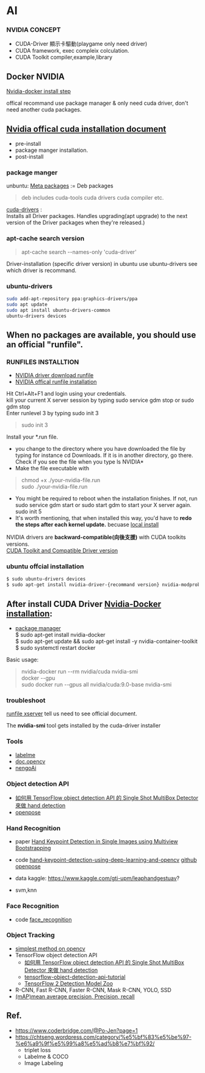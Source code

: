 # AI


### NVIDIA CONCEPT
* CUDA-Driver 顯示卡驅動(playgame only need driver)
* CUDA framework, exec compleix colculation.
* CUDA Toolkit compiler,example,library
## Docker NVIDIA
[Nvidia-docker install step](https://github.com/NVIDIA/nvidia-docker/wiki/Frequently-Asked-Questions#how-do-i-install-the-nvidia-driver)

offical recommand use package manager & only need cuda driver, don't need another cuda packages.

## [Nvidia offical cuda installation document](https://docs.nvidia.com/cuda/cuda-installation-guide-linux/index.html#ubuntu-installation)

* pre-install
* package manger installation.  
* post-install

### package manger
unbuntu: [Meta packages](https://docs.nvidia.com/cuda/cuda-installation-guide-linux/index.html#package-manager-metas) := Deb packages

> deb includes cuda-tools cuda drivers cuda compiler etc.

[cuda-drivers](https://docs.nvidia.com/cuda/cuda-installation-guide-linux/index.html#driver-installation) :  
Installs all Driver packages. Handles upgrading(apt upgrade) to the next version of the Driver packages when they're released.)

### apt-cache search version

> apt-cache search --names-only 'cuda-driver'

Driver-installation (specific driver version) in ubuntu use ubuntu-drivers see which driver is recommand.

### ubuntu-drivers
```bash
sudo add-apt-repository ppa:graphics-drivers/ppa
sudo apt update
sudo apt install ubuntu-drivers-common
ubuntu-drivers devices
```

## When no packages are available, you should use an official "runfile".

### RUNFILES INSTALLTION
* [NVIDIA driver download runfile](https://www.nvidia.com.tw/Download/index.aspx?lang=tw#)
* [NVIDIA offical runfile installation](https://docs.nvidia.com/cuda/cuda-installation-guide-linux/index.html#runfile)

Hit Ctrl+Alt+F1 and login using your credentials.  
kill your current X server session by typing sudo service gdm stop or sudo gdm stop  
Enter runlevel 3 by typing sudo init 3  

> sudo init 3  

Install your *.run file.  
* you change to the directory where you have downloaded the file by typing for instance cd Downloads. If it is in another directory, go there. Check if you see the file when you type ls NVIDIA*  
* Make the file executable with 

 > chmod +x ./your-nvidia-file.run  
 sudo ./your-nvidia-file.run

* You might be required to reboot when the installation finishes. If not, run sudo service gdm start or sudo start gdm to start your X server again. sudo init 5
* It's worth mentioning, that when installed this way, you'd have to __redo the steps after each kernel update.__ becuase [local install](https://developer.nvidia.com/cuda-downloads?target_os=Linux&target_arch=x86_64&target_distro=Ubuntu&target_version=1804&target_type=runfilelocal)



NVIDIA drivers are __backward-compatible(向後支援)__ with CUDA toolkits versions.  
[CUDA Toolkit and Compatible Driver version](https://docs.nvidia.com/deploy/cuda-compatibility/index.html)

### ubuntu offcial installation
```bash
$ sudo ubuntu-drivers devices
$ sudo apt-get install nvidia-driver-{recommand version} nvidia-modprobe
```
## After install CUDA Driver [Nvidia-Docker installation](https://github.com/NVIDIA/nvidia-docker/wiki/Installation-(version-1.0)#installing-version-10):
* [package manager](https://nvidia.github.io/nvidia-docker/)  
$ sudo apt-get install nvidia-docker  
$ sudo apt-get update && sudo apt-get install -y nvidia-container-toolkit  
$ sudo systemctl restart docker

Basic usage:

> nvidia-docker run --rm nvidia/cuda nvidia-smi  
docker --gpu  
sudo docker run --gpus all nvidia/cuda:9.0-base nvidia-smi


### troubleshoot
[runfile xserver](https://askubuntu.com/questions/149206/how-to-install-nvidia-run)
tell us need to see official document.

The __nvidia-smi__ tool gets installed by the cuda-driver installer

### Tools
* [labelme](https://github.com/wkentaro/labelme)
* [doc.opencv](https://docs.opencv.org/master/)
* [nengoAi](https://www.nengo.ai/)

### Object detection API
* [如何用 TensorFlow object detection API 的 Single Shot MultiBox Detector 來做 hand detection](https://blog.techbridge.cc/2019/02/16/ssd-hand-detection-with-tensorflow-object-detection-api/)
* [openpose](https://blog.techbridge.cc/2019/01/18/openpose-installation/)

### Hand Recognition
* paper
[Hand Keypoint Detection in Single Images using Multiview Bootstrapping](https://arxiv.org/pdf/1704.07809.pdf)

* code
[hand-keypoint-detection-using-deep-learning-and-opencv](https://www.learnopencv.com/hand-keypoint-detection-using-deep-learning-and-opencv/)
[github openpose](https://github.com/CMU-Perceptual-Computing-Lab/openpose)

* data
kaggle:
https://www.kaggle.com/gti-upm/leaphandgestuav?

* svm,knn

### Face Recognition
* code
[face_recognition](https://github.com/ageitgey/face_recognition)

### Object Tracking
* [simplest method on opencv](https://docs.opencv.org/master/df/d9d/tutorial_py_colorspaces.html)
* TensorFlow object detection API
  + [如何用 TensorFlow object detection API 的 Single Shot MultiBox Detector 來做 hand detection](https://blog.techbridge.cc/2019/02/16/ssd-hand-detection-with-tensorflow-object-detection-api/)
  + [tensorflow-object-detection-api-tutorial](https://tensorflow-object-detection-api-tutorial.readthedocs.io/en/latest/training.html)
  + [TensorFlow 2 Detection Model Zoo](https://github.com/tensorflow/models/blob/master/research/object_detection/g3doc/tf2_detection_zoo.md)
* R-CNN, Fast R-CNN, Faster R-CNN, Mask R-CNN, YOLO, SSD
* [(mAP)mean average precision, Precision, recall](https://medium.com/@jonathan_hui/map-mean-average-precision-for-object-detection-45c121a31173)
 

## Ref.
* https://www.coderbridge.com/@Po-Jen?page=1
* https://chtseng.wordpress.com/category/%e5%bf%83%e5%be%97-%e6%a9%9f%e5%99%a8%e5%ad%b8%e7%bf%92/
  + triplet loss
  + Labelme & COCO
  + Image Labeling
